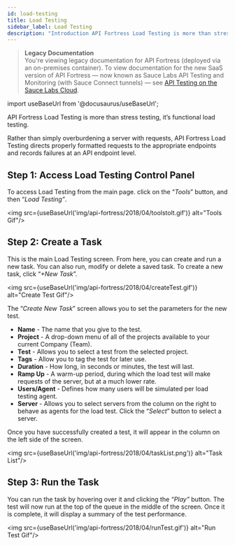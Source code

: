 ```yaml
---
id: load-testing
title: Load Testing
sidebar_label: Load Testing
description: "Introduction API Fortress Load Testing is more than stress testing: it’s functional load testing. Rather than simply overburdening a server with requests, API Fortress Load Testing directs properly formatted requests to the appropriate endpoints and records failures at an API endpoint level."
---
```


>**Legacy Documentation**<br/>You're viewing legacy documentation for API Fortress (deployed via an on-premises container). To view documentation for the new SaaS version of API Fortress &#8212; now known as Sauce Labs API Testing and Monitoring (with Sauce Connect tunnels) &#8212; see [API Testing on the Sauce Labs Cloud](/api-testing/).

import useBaseUrl from '@docusaurus/useBaseUrl';

API Fortress Load Testing is more than stress testing, it’s functional load testing.

Rather than simply overburdening a server with requests, API Fortress Load Testing directs properly formatted requests to the appropriate endpoints and records failures at an API endpoint level.

## Step 1: Access Load Testing Control Panel

To access Load Testing from the main page. click on the “_Tools_” button, and then “_Load Testing”_.

<img src={useBaseUrl('img/api-fortress/2018/04/toolstolt.gif')} alt="Tools Gif"/>

## Step 2: Create a Task

This is the main Load Testing screen. From here, you can create and run a new task. You can also run, modify or delete a saved task. To create a new task, click “_+New Task_”.

<img src={useBaseUrl('img/api-fortress/2018/04/createTest.gif')} alt="Create Test Gif"/>

The “_Create New Task_” screen allows you to set the parameters for the new test.

- **Name** - The name that you give to the test.
- **Project** \- A drop-down menu of all of the projects available to your current Company (Team).
- **Test** - Allows you to select a test from the selected project.
- **Tags** - Allow you to tag the test for later use.
- **Duration** - How long, in seconds or minutes, the test will last.
- **Ramp Up** - A warm-up period, during which the load test will make requests of the server, but at a much lower rate.
- **Users/Agent** \- Defines how many users will be simulated per load testing agent.
- **Server** - Allows you to select servers from the column on the right to behave as agents for the load test. Click the “_Select_” button to select a server.

Once you have successfully created a test, it will appear in the column on the left side of the screen.

<img src={useBaseUrl('img/api-fortress/2018/04/taskList.png')} alt="Task List"/>

## Step 3: Run the Task

You can run the task by hovering over it and clicking the _“Play”_ button. The test will now run at the top of the queue in the middle of the screen. Once it is complete, it will display a summary of the test performance.

<img src={useBaseUrl('img/api-fortress/2018/04/runTest.gif')} alt="Run Test Gif"/>
